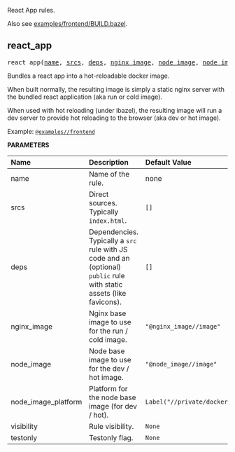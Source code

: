 <!-- Generated with Stardoc: http://skydoc.bazel.build -->

React App rules.

Also see [examples/frontend/BUILD.bazel](../../examples/frontend/BUILD.bazel).

<a id="react_app"></a>

## react_app

<pre>
react_app(<a href="#react_app-name">name</a>, <a href="#react_app-srcs">srcs</a>, <a href="#react_app-deps">deps</a>, <a href="#react_app-nginx_image">nginx_image</a>, <a href="#react_app-node_image">node_image</a>, <a href="#react_app-node_image_platform">node_image_platform</a>, <a href="#react_app-visibility">visibility</a>, <a href="#react_app-testonly">testonly</a>)
</pre>

Bundles a react app into a hot-reloadable docker image.

When built normally, the resulting image is simply a static nginx server
with the bundled react application (aka run or cold image).

When used with hot reloading (under ibazel), the resulting image will run a dev
server to provide hot reloading to the browser (aka dev or hot image).

Example: [`@examples//frontend`](../../examples/frontend/BUILD.bazel#:~:text=name%20%3D%20%22frontend%22%2C)


**PARAMETERS**


| Name  | Description | Default Value |
| :------------- | :------------- | :------------- |
| <a id="react_app-name"></a>name |  Name of the rule.   |  none |
| <a id="react_app-srcs"></a>srcs |  Direct sources. Typically `index.html`.   |  `[]` |
| <a id="react_app-deps"></a>deps |  Dependencies. Typically a `src` rule with JS code and an (optional) `public` rule with static assets (like favicons).   |  `[]` |
| <a id="react_app-nginx_image"></a>nginx_image |  Nginx base image to use for the run / cold image.   |  `"@nginx_image//image"` |
| <a id="react_app-node_image"></a>node_image |  Node base image to use for the dev / hot image.   |  `"@node_image//image"` |
| <a id="react_app-node_image_platform"></a>node_image_platform |  Platform for the node base image (for dev / hot).   |  `Label("//private/docker:node_default_platform")` |
| <a id="react_app-visibility"></a>visibility |  Rule visibility.   |  `None` |
| <a id="react_app-testonly"></a>testonly |  Testonly flag.   |  `None` |


